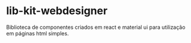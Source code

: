 # lib-kit-webdesigner
 Biblioteca de componentes criados em react e material ui para utilização em páginas html simples.
